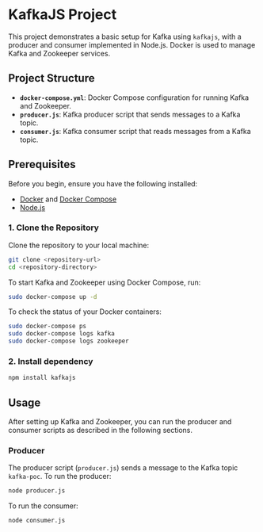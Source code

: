 # KafkaJS Project

This project demonstrates a basic setup for Kafka using `kafkajs`, with a producer and consumer implemented in Node.js. Docker is used to manage Kafka and Zookeeper services.

## Project Structure

- **`docker-compose.yml`**: Docker Compose configuration for running Kafka and Zookeeper.
- **`producer.js`**: Kafka producer script that sends messages to a Kafka topic.
- **`consumer.js`**: Kafka consumer script that reads messages from a Kafka topic.

## Prerequisites

Before you begin, ensure you have the following installed:

- [Docker](https://www.docker.com/products/docker-desktop) and [Docker Compose](https://docs.docker.com/compose/install/)
- [Node.js](https://nodejs.org/)


### 1. Clone the Repository

Clone the repository to your local machine:

```sh
git clone <repository-url>
cd <repository-directory>
```

To start Kafka and Zookeeper using Docker Compose, run:
```sh
sudo docker-compose up -d
```

To check the status of your Docker containers:
```sh
sudo docker-compose ps
sudo docker-compose logs kafka
sudo docker-compose logs zookeeper
```


### 2. Install dependency

```sh
npm install kafkajs
```

## Usage

After setting up Kafka and Zookeeper, you can run the producer and consumer scripts as described in the following sections.

### Producer

The producer script (`producer.js`) sends a message to the Kafka topic `kafka-poc`. To run the producer:

```sh
node producer.js
```

To run the consumer:
```sh
node consumer.js
```